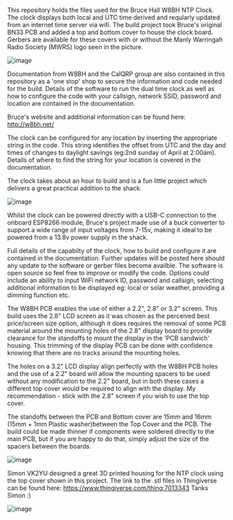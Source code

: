 This repository holds the files used for the Bruce Hall W8BH NTP Clock. The clock displays both local and UTC time derived and reqularly updated from an internet time server via wifi. The build project took Bruce's original BN33 PCB and added a top and bottom cover to house the clock board. Gerbers are available for these covers with or without the Manly Warringah Radio Society (MWRS) logo seen in the picture. 

![image](https://github.com/user-attachments/assets/14b7e2cb-526c-4650-acd3-af152780c68b)

Documentation from W8BH and the CalQRP group are also contained in this repository as a 'one stop' shop to secure the information and code needed for the build. Details of the software to run the dual time clock as well as how to configure the code with your callsign, network SSID, password and location are contained in the documentation. 

Bruce's website and additional information can be found here: http://w8bh.net/

The clock can be configured for any location by inserting the appropriate string in the code. This string identifies the offset from UTC and the day and times of changes to daylight savings (eg:2nd sunday of April at 2:00am). Details of where to find the string for your location is covered in the documentation. 

The clock takes about an hour to build and is a fun little project which delivers a great practical addition to the shack. 

![image](https://github.com/user-attachments/assets/59c70f6c-8328-487c-b480-25ff34069805)

Whilst the clock can be powered directly with a USB-C connection to the onboard ESP8266 module, Bruce's project made use of a buck converter to support a wide range of input voltages from 7-15v, making it ideal to be powered from a 13.8v power supply in the shack.

Full details of the capabilty of the clock, how to build and configure it are contained in the documentation. Further updates will be posted here should any update to the software or gerber files become availble. The software is open source so feel free to improve or modify the code. Options could include an ability to input WiFi network ID, password and callsign, selecting additional information to be displayed eg: local or solar weather, providing a dimming function etc.

The W8BH PCB enables the use of either a 2.2", 2.8" or 3.2" screen. This build uses the 2.8" LCD screen as it was chosen as the perceived best price/screen size option, although it does requires the removal of some PCB material around the mounting holes of the 2.8" display board to provide clearance for the standoffs to mount the display in the 'PCB sandwich' housing. This trimming of the display PCB can be done with confidence knowing that there are no tracks around the mounting holes. 

The holes on a 3.2" LCD display align perfectly with the W8BH PCB holes and the use of a 2.2" board will allow the mounting spacers to be used without any modification to the 2.2" board, but in both these cases a different top cover would be required to align with the display. My recommendation - stick with the 2.8" screen if you wish to use the top cover.

The standoffs between the PCB and Bottom cover are 15mm and 16mm (15mm + 1mm Plastic washer)between the Top Cover and the PCB. The build could be made thinner if components were soldered directly to the main PCB, but if you are happy to do that, simply adjust the size of the spacers between the boards.

![image](https://github.com/user-attachments/assets/685b4c6e-ecf7-4b40-9a97-8eb329498cef)

Simon VK2YU designed a great 3D printed housing for the NTP clock using the top cover shown in this project. The link to the .stl files in Thingiverse can be found here: https://www.thingiverse.com/thing:7013343  Tanks Simon :) 

![image](https://github.com/user-attachments/assets/fe04f1a4-b68c-4498-a936-82e995905eb8)

